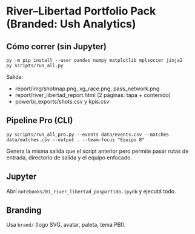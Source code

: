 # River–Libertad Portfolio Pack (Branded: Ush Analytics)

## Cómo correr (sin Jupyter)
```
py -m pip install --user pandas numpy matplotlib mplsoccer jinja2
py scripts/run_all.py
```
Salida:
- report/img/shotmap.png, xg_race.png, pass_network.png
- report/river_libertad_report.html (2 páginas: tapa + contenido)
- powerbi_exports/shots.csv y kpis.csv

## Pipeline Pro (CLI)
```
py scripts/run_all_pro.py --events data/events.csv --matches data/matches.csv --output . --team-focus "Equipo B"
```
Genera la misma salida que el script anterior pero permite pasar rutas de entrada, directorio de salida y el equipo enfocado.

## Jupyter
Abrí `notebooks/01_river_libertad_pospartido.ipynb` y ejecutá todo.

## Branding
Usa `brand/` (logo SVG, avatar, paleta, tema PBI).
